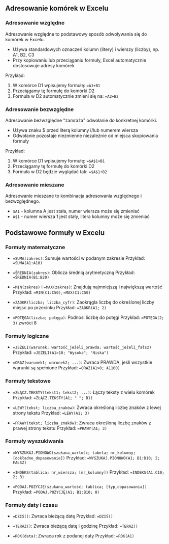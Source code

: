 
## Adresowanie komórek w Excelu

### Adresowanie względne

Adresowanie względne to podstawowy sposób odwoływania się do komórek w Excelu. 

- Używa standardowych oznaczeń kolumn (litery) i wierszy (liczby), np. A1, B2, C3
- Przy kopiowaniu lub przeciąganiu formuły, Excel automatycznie dostosowuje adresy komórek

Przykład:
1. W komórce D1 wpisujemy formułę: `=A1+B1`
2. Przeciągamy tę formułę do komórki D2
3. Formuła w D2 automatycznie zmieni się na: `=A2+B2`

### Adresowanie bezwzględne

Adresowanie bezwzględne "zamraża" odwołanie do konkretnej komórki.

- Używa znaku $ przed literą kolumny i/lub numerem wiersza
- Odwołanie pozostaje niezmienne niezależnie od miejsca skopiowania formuły

Przykład:
1. W komórce D1 wpisujemy formułę: `=$A$1+B1`
2. Przeciągamy tę formułę do komórki D2
3. Formuła w D2 będzie wyglądać tak: `=$A$1+B2`

### Adresowanie mieszane

Adresowanie mieszane to kombinacja adresowania względnego i bezwzględnego.

- `$A1` - kolumna A jest stała, numer wiersza może się zmieniać
- `A$1` - numer wiersza 1 jest stały, litera kolumny może się zmieniać

## Podstawowe formuły w Excelu

### Formuły matematyczne

- `=SUMA(zakres)`: Sumuje wartości w podanym zakresie
  Przykład: `=SUMA(A1:A10)`

- `=ŚREDNIA(zakres)`: Oblicza średnią arytmetyczną
  Przykład: `=ŚREDNIA(B1:B20)`

- `=MIN(zakres)` i `=MAX(zakres)`: Znajdują najmniejszą i największą wartość
  Przykład: `=MIN(C1:C50)`, `=MAX(C1:C50)`

- `=ZAOKR(liczba; liczba_cyfr)`: Zaokrągla liczbę do określonej liczby miejsc po przecinku
  Przykład: `=ZAOKR(A1; 2)`

- `=POTĘGA(liczba; potęga)`: Podnosi liczbę do potęgi
  Przykład: `=POTĘGA(2; 3)` zwróci 8

### Formuły logiczne

- `=JEŻELI(warunek; wartość_jeżeli_prawda; wartość_jeżeli_fałsz)`
  Przykład: `=JEŻELI(A1>10; "Wysoka"; "Niska")`

- `=ORAZ(warunek1; warunek2; ...)`: Zwraca PRAWDA, jeśli wszystkie warunki są spełnione
  Przykład: `=ORAZ(A1>0; A1100)`

### Formuły tekstowe

- `=ZŁĄCZ.TEKSTY(tekst1; tekst2; ...)`: Łączy teksty z wielu komórek
  Przykład: `=ZŁĄCZ.TEKSTY(A1; " "; B1)`

- `=LEWY(tekst; liczba_znaków)`: Zwraca określoną liczbę znaków z lewej strony tekstu
  Przykład: `=LEWY(A1; 3)`

- `=PRAWY(tekst; liczba_znaków)`: Zwraca określoną liczbę znaków z prawej strony tekstu
  Przykład: `=PRAWY(A1; 3)`

### Formuły wyszukiwania

- `=WYSZUKAJ.PIONOWO(szukana_wartość; tabela; nr_kolumny; [dokładne_dopasowanie])`
  Przykład: `=WYSZUKAJ.PIONOWO(A1; B1:D10; 2; FAŁSZ)`

- `=INDEKS(tablica; nr_wiersza; [nr_kolumny])`
  Przykład: `=INDEKS(A1:C10; 2; 3)`

- `=PODAJ.POZYCJĘ(szukana_wartość; tablica; [typ_dopasowania])`
  Przykład: `=PODAJ.POZYCJĘ(A1; B1:B10; 0)`

### Formuły daty i czasu

- `=DZIŚ()`: Zwraca bieżącą datę
  Przykład: `=DZIŚ()`

- `=TERAZ()`: Zwraca bieżącą datę i godzinę
  Przykład: `=TERAZ()`

- `=ROK(data)`: Zwraca rok z podanej daty
  Przykład: `=ROK(A1)`
